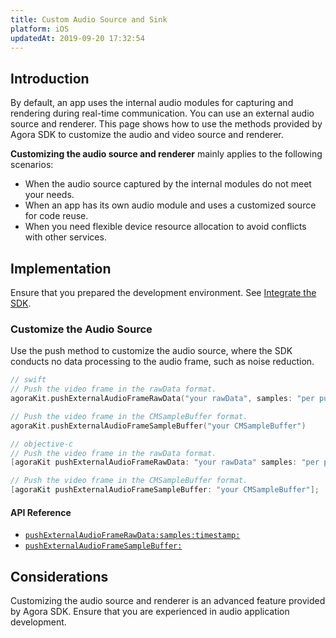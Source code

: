 ```yaml
---
title: Custom Audio Source and Sink
platform: iOS
updatedAt: 2019-09-20 17:32:54
---
```

## Introduction

By default, an app uses the internal audio modules for capturing and rendering during real-time communication. You can use an external audio source and renderer. This page shows how to use the methods provided by Agora SDK to customize the audio and video source and renderer.

**Customizing the audio source and renderer** mainly applies to the following scenarios:

* When the audio source captured by the internal modules do not meet your needs. 
* When an app has its own audio module and uses a customized source for code reuse.
* When you need flexible device resource allocation to avoid conflicts with other services.

## Implementation

Ensure that you prepared the development environment. See [Integrate the SDK](./ios_video).

### Customize the Audio Source

Use the push method to customize the audio source, where the SDK conducts no data processing to the audio frame, such as noise reduction.

```swift
// swift
// Push the video frame in the rawData format.
agoraKit.pushExternalAudioFrameRawData("your rawData", samples: "per push samples", timestamp: 0)

// Push the video frame in the CMSampleBuffer format.
agoraKit.pushExternalAudioFrameSampleBuffer("your CMSampleBuffer")
```

```objective-c
// objective-c
// Push the video frame in the rawData format.
[agoraKit pushExternalAudioFrameRawData: "your rawData" samples: "per push samples", timestamp: 0];

// Push the video frame in the CMSampleBuffer format.
[agoraKit pushExternalAudioFrameSampleBuffer: "your CMSampleBuffer"];
```

#### API Reference
* [`pushExternalAudioFrameRawData:samples:timestamp:`](./API%20Reference/oc/Classes/AgoraRtcEngineKit.html#//api/name/pushExternalAudioFrameRawData:samples:timestamp:)
* [`pushExternalAudioFrameSampleBuffer:`](./API%20Reference/oc/Classes/AgoraRtcEngineKit.html#//api/name/pushExternalAudioFrameSampleBuffer:)


## Considerations
Customizing the audio source and renderer is an advanced feature provided by Agora SDK. Ensure that you are experienced in audio application development.


	
